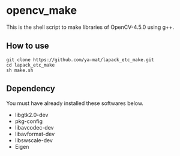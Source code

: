 # opencv_make

This is the shell script to make libraries of OpenCV-4.5.0 using g++.

## How to use

```
git clone https://github.com/ya-mat/lapack_etc_make.git
cd lapack_etc_make
sh make.sh
```

## Dependency

You must have already installed these softwares below.

- libgtk2.0-dev
- pkg-config
- libavcodec-dev
- libavformat-dev
- libswscale-dev
- Eigen